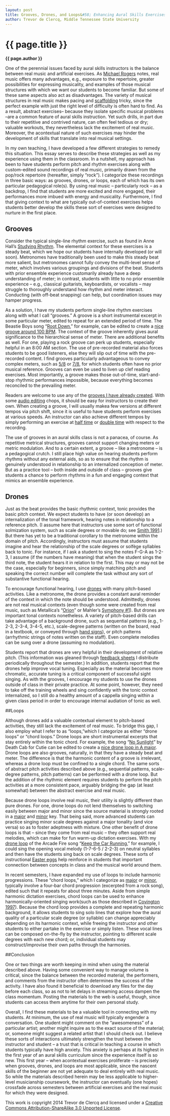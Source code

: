 ```yaml
---
layout: post
title: Grooves, Drones, and Loops&#58; Enhancing Aural Skills Exercises with Rock Music Contexts
author: Trevor de Clercq, Middle Tennessee State University
---
```


{{ page.title }}
================

**{{ page.author }}**


One of the perennial issues faced by aural skills instructors is the balance between real music and artificial exercises. As [Michael Rogers](https://www.google.com/url?q=https%3A%2F%2Fopenlibrary.org%2Fworks%2FOL5595277W%2FTeaching_approaches_in_music_theory&sa=D&sntz=1&usg=AFQjCNHY4bNrS1y8uxSr-hFMBtzgJOxmRw) notes, real music offers many advantages, e.g., exposure to the repertoire, greater possibilities for expressing musicality, and examples of those musical structures with which we want our students to become familiar. But some of these same aspects also act as disadvantages. The variety of musical structures in real music makes pacing and [scaffolding](http://www.google.com/url?q=http%3A%2F%2Fen.wikipedia.org%2Fwiki%2FInstructional_scaffolding&sa=D&sntz=1&usg=AFQjCNFvb3k5a5T4ft_jlaS1wUSLmkGafw) tricky, since the perfect example with just the right level of difficulty is often hard to find. As a result, abstract exercises– because they isolate specific musical problems –are a common feature of aural skills instruction. Yet such drills, in part due to their repetitive and contrived nature, can often feel tedious or dry; valuable workouts, they nevertheless lack the excitement of real music. Moreover, the acontextual nature of such exercises may hinder the development of skills that translate into real musical settings.

In my own teaching, I have developed a few different strategies to remedy this situation. This essay serves to describe these strategies as well as my experience using them in the classroom. In a nutshell, my approach has been to have students perform pitch and rhythm exercises along with custom-edited sound recordings of real music, primarily drawn from the pop/rock repertoire (hereafter, simply “rock”). I categorize these recordings in three basic ways: as grooves, drones, or loops, each of which has its own particular pedagogical role(s). By using real music – particularly rock – as a backdrop, I find that students are more excited and more engaged, their performances more imbued with energy and musicality. Furthermore, I find that giving context to what are typically out-of-context exercises helps students better develop the skills these sort of exercises were designed to nurture in the first place.

## Grooves

Consider the typical single-line rhythm exercise, such as found in Anne Hall’s <a href="https://www.google.com/url?q=https%3A%2F%2Fopenlibrary.org%2Fbooks%2FOL9286234M%2FStudying_Rhythm_(3rd_Edition)&sa=D&sntz=1&usg=AFQjCNEk_bu0r8MW-Y1ldlIKSe0BYIeotg">Studying Rhythm</a>. The elemental context for these exercises is a steady beat, which we hope our students have internally developed (or will soon). Metronomes have traditionally been used to make this steady beat more salient, but metronomes cannot fully convey the multi-level sense of meter, which involves various groupings and divisions of the beat. Students with prior ensemble experience customarily already have a deep understanding of meter; in contrast, students with little to no prior ensemble experience – e.g., classical guitarists, keyboardists, or vocalists – may struggle to thoroughly understand how rhythm and meter interact. Conducting (with off-beat snapping) can help, but coordination issues may hamper progress.

As a solution, I have my students perform single-line rhythm exercises along with what I call “grooves.” A groove is a short instrumental excerpt in some particular meter, edited to repeat for an extended period of time. The Beastie Boys song “[Root Down](https://play.spotify.com/track/18tgx070tbAM4TKxEwzWaG),” for example, can be edited to create a [nice groove around 100 BPM](http://www.google.com/url?q=http%3A%2F%2Fwww.midside.com%2Fskills%2Frhythm%2F_grooves%2Fsimple_2%2F100bpm_beastie_boys_root_down.mp3&sa=D&sntz=1&usg=AFQjCNEd-LLtVf3a7xFiaXzrR1B3HfH9Pw). The context of the groove inherently gives aural significance to the hierarchical sense of meter. There are additional benefits as well. For one, playing a rock groove can perk up students, especially helpful in an 8:00 AM section. The use of pre-recorded material also forces students to be good listeners, else they will slip out of time with the pre-recorded content. I find grooves particularly advantageous to convey complex meters, such as [5/8](http://www.google.com/url?q=http%3A%2F%2Fwww.midside.com%2Fskills%2Frhythm%2F_grooves%2Fsimple_5%2F&sa=D&sntz=1&usg=AFQjCNHuohK99MSLq_HpcBRA_5ZcYEMk_A) or [7/8](http://www.google.com/url?q=http%3A%2F%2Fwww.midside.com%2Fskills%2Frhythm%2F_grooves%2Fsimple_7%2F&sa=D&sntz=1&usg=AFQjCNG8Jq-N5Vf-yQqdWdPmfV-_2gE-_w), for which students often have no prior musical reference. Grooves can even be used to liven up clef reading exercises. Most importantly, a groove makes those out-of-time, start-and-stop rhythmic performances impossible, because everything becomes reconciled to the prevailing meter. 

Readers are welcome to use any of the [grooves I have already created](http://www.google.com/url?q=http%3A%2F%2Fwww.midside.com%2Fskills%2Frhythm%2F_grooves%2F&sa=D&sntz=1&usg=AFQjCNEavjmIkRTki_6Ydbxjq-2P683OEA). With some [audio editing](http://www.google.com/url?q=http%3A%2F%2Flifehacker.com%2F5939740%2Ffive-best-audio-editing-applications&sa=D&sntz=1&usg=AFQjCNHfxgET7GcsyEoBLCcl99z1PVoDKA) chops, it should be easy for instructors to create their own. When creating a groove, I will usually makea few versions at different tempos via pitch shift, since it is useful to have students perform exercises at various speeds. An instructor can also achieve different tempos by simply performing an exercise at <a href="http://www.google.com/url?q=http%3A%2F%2Fen.wikipedia.org%2Fwiki%2FHalf_time_(music)&sa=D&sntz=1&usg=AFQjCNFcSsjk1aCLwA3LOiT3aRde_Q5h0g">half time</a> or [double time](http://www.google.com/url?q=http%3A%2F%2Fen.wikipedia.org%2Fwiki%2FDouble-time&sa=D&sntz=1&usg=AFQjCNEEau0-vwY9eDKv12IGk_rdg1ChnA) with respect to the recording. 

The use of grooves in an aural skills class is not a panacea, of course. As repetitive metrical structures, grooves cannot support changing meters or metric modulation. And to a certain extent, a groove – like a metronome – is a pedagogical crutch. I still place high value on hearing students perform rhythms without any external aids, so as to ensure that the rhythm is genuinely understood in relationship to an internalized conception of meter. But as a practice tool – both inside and outside of class – grooves give students a chance to perform rhythms in a fun and engaging context that mimics an ensemble experience.

## Drones

Just as the beat provides the basic rhythmic context, tonic provides the basic pitch context. We expect students to have (or soon develop) an internalization of the tonal framework, hearing notes in relationship to a reference pitch. (I assume here that instructors use some sort of functional solmization system, such as scale degrees or movable do; see [Smith 1991](http://www.google.com/url?q=http%3A%2F%2Fjmtp.ou.edu%2Fjournal-article%2Fjmtp-journal-volume-5-number-1-all-articles&sa=D&sntz=1&usg=AFQjCNEx5N3AHB-EontEkSPKm_oIC5-62Q).) But there has yet to be a traditional corollary to the metronome within the domain of pitch. Accordingly, instructors must assume that students imagine and hear the relationship of the scale degrees or solfège syllables back to tonic. For instance, if I ask a student to sing the notes F-G-A as 1-2-3, I assume (if the numbers have meaning) that when the student sings the third note, the student hears it in relation to the first. This may or may not be the case, especially for beginners, since simply matching pitch and speaking the correct number will complete the task without any sort of substantive functional hearing.

To encourage functional hearing, I use  [drones](http://www.google.com/url?q=http%3A%2F%2Fwww.midside.com%2Fskills%2Fharmony%2F_drones%2F&sa=D&sntz=1&usg=AFQjCNHltNuwk2cSnadv1jfLzXeTrk5HKA) with many pitch-based activities. Like a metronome, the drone provides a constant aural reminder of the context in which the note should be understood. Admittedly, drones are not real musical contexts (even though some were created from real music, such as Metallica’s “[Orion](https://www.google.com/url?q=https%3A%2F%2Fplay.spotify.com%2Falbum%2F41bTjcSaiEe4G40RVVHbux&sa=D&sntz=1&usg=AFQjCNECvioYLPf3tDyTII-SrDyCzhn2fQ)” or Mahler’s [Symphony \#1](https://www.google.com/url?q=https%3A%2F%2Fplay.spotify.com%2Falbum%2F30NSVil1gtWgjsRkMSXV4g&sa=D&sntz=1&usg=AFQjCNED5Lc_VEGHGXFpmEvaJBrhioq1wA)). But drones are important tonal contexts nonetheless. A variety of pitch-based drills can take advantage of a background drone, such as sequential patterns (e.g., 1-2-3, 2-3-4, 3-4-5, etc.), scale-degree patterns (written on the board, read in a textbook, or conveyed through [hand signs](http://www.google.com/url?q=http%3A%2F%2Fen.wikipedia.org%2Fwiki%2FKod%25C3%25A1ly_Method&sa=D&sntz=1&usg=AFQjCNFE98vV5YHKI-f_TnEZp-pzMNv-LQ)), or pitch patterns (arrhythmic strings of notes written on the staff). Even complete melodies can be sung over a drone (assuming no modulation). 

Students report that drones are very helpful in their development of relative pitch. (This information was gleaned through [feedback sheets](http://www.google.com/url?q=http%3A%2F%2Fweb.mit.edu%2F5.95%2Fhandouts%2Fstudent-feedback-blank-2up.pdf&sa=D&sntz=1&usg=AFQjCNHF1u20Lc2qn1343tJRHHfK-uhmQA) I distribute periodically throughout the semester.) In addition, students report that the drones help improve vocal tuning. Especially as the material becomes more chromatic, accurate tuning is a critical component of successful sight singing. As with the grooves, I encourage my students to use the drones outside of class in their private practice. At some point, however, they need to take off the training wheels and sing confidently with the tonic context internalized, so I still do a healthy amount of a cappella singing within a given class period in order to encourage internal audiation of tonic as well.

##Loops

Although drones add a valuable contextual element to pitch-based activities, they still lack the excitement of real music. To bridge this gap, I also employ what I refer to as “loops,”which I categorize as either “drone loops” or “chord loops.” Drone loops are short instrumental excerpts that stay entirely within the tonic chord. For example, the song “[No Sunlight](https://www.google.com/url?q=https%3A%2F%2Fplay.spotify.com%2Falbum%2F7G84Q2FcA43cjLeWBSIedv&sa=D&sntz=1&usg=AFQjCNHbjgWrMoijhuXQxFiTtuhZ_aygfQ)” by Death Cab for Cutie can be edited to create a [nice drone loop in A major](http://www.google.com/url?q=http%3A%2F%2Fwww.midside.com%2Fskills%2Fharmony%2F_drone_loops_major%2Fmajor_A_150bpm_death_cab_no_sunlight.mp3&sa=D&sntz=1&usg=AFQjCNEmqP-7QjFM5BfvcwoDYMd0vlXVHA). Drone loops are also grooves, naturally, in that they have a steady beat and meter. The difference is that the harmonic content of a groove is irrelevant, whereas a drone loop must be confined to a single chord. The same sorts of abstract pitch activities described above (e.g., sequential patterns, scale-degree patterns, pitch patterns) can be performed with a drone loop. But the addition of the rhythmic element requires students to perform the pitch activities at a more consistent pace, arguably bridging the gap (at least somewhat) between the abstract exercise and real music.

Because drone loops involve real music, their utility is slightly different than pure drones. For one, drone loops do not lend themselves to switching easily between major and minor since the source material is strongly rooted in a [major](http://www.google.com/url?q=http%3A%2F%2Fwww.midside.com%2Fskills%2Fharmony%2F_drone_loops_major%2F&sa=D&sntz=1&usg=AFQjCNGe8btqUmKhXx9Mipw7KAtUfmxv3Q) and [minor](http://www.google.com/url?q=http%3A%2F%2Fwww.midside.com%2Fskills%2Fharmony%2F_drone_loops_minor%2F&sa=D&sntz=1&usg=AFQjCNGOA7REaXLN8Pz5KTJXr6ZPkqvn5w) key. That being said, more advanced students can practice singing minor scale degrees against a major tonality (and vice versa) so as to foster adeptness with mixture. One other benefit of drone loops is that – since they come from real music – they often support real melodies, which can make for fun warm-up dictation exercises. With my [drone loop](http://www.google.com/url?q=http%3A%2F%2Fwww.midside.com%2Fskills%2Fharmony%2F_drone_loops_major%2Fmajor_D_097_arcade_fire_keep_car.mp3&sa=D&sntz=1&usg=AFQjCNElTX_ubUZc-bsNNARX6ZskJP_Btg) of the Arcade Fire song “[Keep the Car Running](https://www.google.com/url?q=https%3A%2F%2Fplay.spotify.com%2Falbum%2F7D2KOlQm1PFrMatMIBZ0OR&sa=D&sntz=1&usg=AFQjCNFa8bw4a-l5U40W7GooC1PFMy6z_A),” for example, I could sing the opening vocal melody (1-7-6-5 / 2-2-3) on neutral syllables and then have the students sing back on scale degrees. These sorts of instructional <a href="http://en.wikipedia.org/wiki/Easter_egg_(media)">Easter eggs</a> help reinforce in students that important connection between concepts in class and the musical world around them.

In recent semesters, I have expanded my use of loops to include harmonic progressions. These “chord loops,” which I categorize as [major](http://www.google.com/url?q=http%3A%2F%2Fwww.midside.com%2Fskills%2Fharmony%2F_chord_loops_major%2F&sa=D&sntz=1&usg=AFQjCNHWRIpFD2LSeGS4hg-lCcxhcmU_Lg) or [minor](http://www.google.com/url?q=http%3A%2F%2Fwww.midside.com%2Fskills%2Fharmony%2F_chord_loops_minor%2F&sa=D&sntz=1&usg=AFQjCNHJDj0hHuPK2OADRXujYLqKOV_nJw), typically involve a four-bar chord progression (excerpted from a rock song), edited such that it repeats for about three minutes. Aside from simple harmonic dictation exercises, chord loops can be used to enhance harmonically-oriented singing work(such as those described in [Covington 1997](http://www.google.com/url?q=http%3A%2F%2Fsymposium.music.org%2Findex.php%3Foption%3Dcom_k2%26view%3Ditem%26id%3D2135%3Aimprovisation-in-the-aural-curriculum-an-imperative&sa=D&sntz=1&usg=AFQjCNF_034eruobHky2qgyj9vo_aZL3KA)). Because the chord loop provides a complete and repeating harmonic background, it allows students to sing solo lines that explore how the aural quality of a particular scale degree (or syllable) can change appreciably depending on its harmonic context, while freeing the instructor and other students to either partake in the exercise or simply listen. These vocal lines can be composed on-the-fly by the instructor, pointing to different scale degrees with each new chord; or, individual students may construct/improvise their own paths through the harmonies.

##Conclusion

One or two things are worth keeping in mind when using the material described above. Having some convenient way to manage volume is critical, since the balance between the recorded material, the performers, and comments from the instructor often determines the success of the activity. I have also found it beneficial to download any files for the day before each class, so as not to let delays in streaming access dampen the class momentum. Posting the materials to the web is useful, though, since students can access them anytime for their own personal study.

Overall, I find these materials to be a valuable tool in connecting with my students. At minimum, the use of real music will typically engender a conversation. One student might comment on the “awesomeness” of a particular artist; another might inquire as to the exact source of the material; or, someone might suggest a related artist that I should check out. I believe these sorts of interactions ultimately strengthen the trust between the instructor and student – a trust that is critical in teaching a course in which students typically have high anxiety. This anxiety is perhaps at its highest in the first year of an aural skills curriculum since the experience itself is so new. This first year – when acontextual exercises proliferate – is precisely when grooves, drones, and loops are most applicable, since the nascent skills of the beginner are not yet adequate to deal entirely with real music. So while the materials described herein may be less applicable to higher-level musicianship coursework, the instructor can eventually (one hopes) crossfade across semesters between artificial exercises and the real music for which they were designed.

This work is copyright 2014 Trevor de Clercq and licensed under a [Creative Commons Attribution-ShareAlike 3.0 Unported License](http://www.google.com/url?q=http%3A%2F%2Fcreativecommons.org%2Flicenses%2Fby-sa%2F3.0%2F&sa=D&sntz=1&usg=AFQjCNG4j2oPozXv2_VqmmLiVAToFtwKdA).

